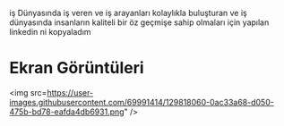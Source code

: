 iş Dünyasında iş veren ve iş arayanları kolaylıkla buluşturan ve iş dünyasında insanların kaliteli bir öz geçmişe sahip olmaları için yapılan linkedin ni kopyaladım

<h1>Ekran Görüntüleri</h1>

<img src=https://user-images.githubusercontent.com/69991414/129818060-0ac33a68-d050-475b-bd78-eafda4db6931.png" />

